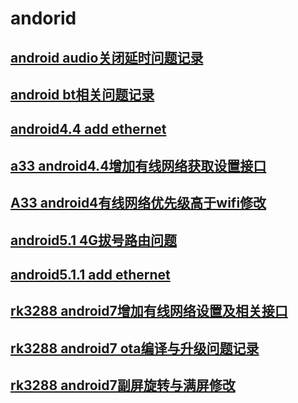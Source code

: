 # andorid

## [android audio关闭延时问题记录](https://github.com/hcly/docs/blob/master/android/android%20audio.md)

## [android bt相关问题记录](https://github.com/hcly/docs/blob/master/android/android%20bt.md)

## [android4.4 add ethernet](https://github.com/hcly/docs/tree/master/android/android4.4-ethernet)

## [a33 android4.4增加有线网络获取设置接口](https://github.com/hcly/docs/blob/master/android/A33%20android4.4%20ethernet.md)

## [A33 android4有线网络优先级高于wifi修改](https://github.com/hcly/docs/blob/master/android/A33%20android4%E6%9C%89%E7%BA%BF%E7%BD%91%E7%BB%9C%E4%BC%98%E5%85%88%E7%BA%A7%E4%BF%AE%E6%94%B9.md)

## [android5.1 4G拔号路由问题](https://github.com/hcly/docs/blob/master/android/android5.1%204G%E6%8B%94%E5%8F%B7%E8%B7%AF%E7%94%B1%E9%97%AE%E9%A2%98.md)

## [android5.1.1 add ethernet](https://github.com/hcly/docs/tree/master/android/android5.1.1-ethernet)

## [rk3288 android7增加有线网络设置及相关接口](https://github.com/hcly/docs/blob/master/android/rk3288%20android7%E5%A2%9E%E5%8A%A0%E6%9C%89%E7%BA%BF%E7%BD%91%E7%BB%9C%E8%AE%BE%E7%BD%AE%E6%8E%A5%E5%8F%A3.md)

## [rk3288 android7 ota编译与升级问题记录](https://github.com/hcly/docs/blob/master/android/rk3288%20ota%E7%BC%96%E8%AF%91%E4%B8%8E%E5%8D%87%E7%BA%A7%E9%97%AE%E9%A2%98.md)

## [rk3288 android7副屏旋转与满屏修改](https://github.com/hcly/docs/blob/master/android/rk3288%20android7%E5%89%AF%E5%B1%8F%E6%97%8B%E8%BD%AC%E4%B8%8E%E6%BB%A1%E5%B1%8F%E4%BF%AE%E6%94%B9.md)
